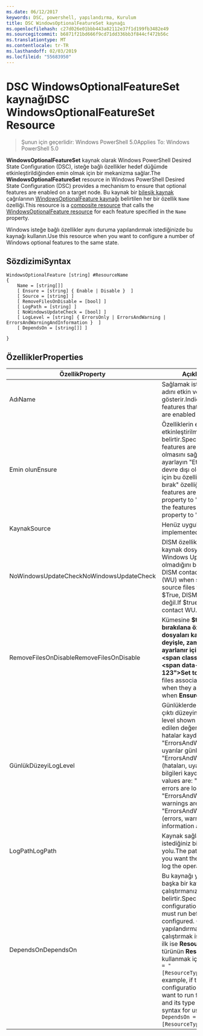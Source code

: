 ```yaml
---
ms.date: 06/12/2017
keywords: DSC, powershell, yapılandırma, Kurulum
title: DSC WindowsOptionalFeatureSet kaynağı
ms.openlocfilehash: c27d026e01bbb443a82112e37f1d199fb3482e49
ms.sourcegitcommit: b6871f21bd666f9cd71dd336bb3f844cf472b56c
ms.translationtype: MT
ms.contentlocale: tr-TR
ms.lasthandoff: 02/03/2019
ms.locfileid: "55683950"
---
```

# <a name="dsc-windowsoptionalfeatureset-resource"></a><span data-ttu-id="39e68-103">DSC WindowsOptionalFeatureSet kaynağı</span><span class="sxs-lookup"><span data-stu-id="39e68-103">DSC WindowsOptionalFeatureSet Resource</span></span>

> <span data-ttu-id="39e68-104">Şunun için geçerlidir: Windows PowerShell 5.0</span><span class="sxs-lookup"><span data-stu-id="39e68-104">Applies To: Windows PowerShell 5.0</span></span>

<span data-ttu-id="39e68-105">**WindowsOptionalFeatureSet** kaynak olarak Windows PowerShell Desired State Configuration (DSC), isteğe bağlı özellikler hedef düğümde etkinleştirildiğinden emin olmak için bir mekanizma sağlar.</span><span class="sxs-lookup"><span data-stu-id="39e68-105">The **WindowsOptionalFeatureSet** resource in Windows PowerShell Desired State Configuration (DSC) provides a mechanism to ensure that optional features are enabled on a target node.</span></span>
<span data-ttu-id="39e68-106">Bu kaynak bir [bileşik kaynak](../../../resources/authoringResourceComposite.md) çağrılarının [WindowsOptionalFeature kaynağı](windowsOptionalFeatureResource.md) belirtilen her bir özellik `Name` özelliği.</span><span class="sxs-lookup"><span data-stu-id="39e68-106">This resource is a [composite resource](../../../resources/authoringResourceComposite.md) that calls the [WindowsOptionalFeature resource](windowsOptionalFeatureResource.md) for each feature specified in the `Name` property.</span></span>

<span data-ttu-id="39e68-107">Windows isteğe bağlı özellikler aynı duruma yapılandırmak istediğinizde bu kaynağı kullanın.</span><span class="sxs-lookup"><span data-stu-id="39e68-107">Use this resource when you want to configure a number of Windows optional features to the same state.</span></span>

## <a name="syntax"></a><span data-ttu-id="39e68-108">Sözdizimi</span><span class="sxs-lookup"><span data-stu-id="39e68-108">Syntax</span></span>

```
WindowsOptionalFeature [string] #ResourceName
{
    Name = [string[]]
    [ Ensure = [string] { Enable | Disable }  ]
    [ Source = [string] ]
    [ RemoveFilesOnDisable = [bool] ]
    [ LogPath = [string] ]
    [ NoWindowsUpdateCheck = [bool] ]
    [ LogLevel = [string] { ErrorsOnly | ErrorsAndWarning | ErrorsAndWarningAndInformation }  ]
    [ DependsOn = [string[]] ]

}
```

## <a name="properties"></a><span data-ttu-id="39e68-109">Özellikler</span><span class="sxs-lookup"><span data-stu-id="39e68-109">Properties</span></span>

|  <span data-ttu-id="39e68-110">Özellik</span><span class="sxs-lookup"><span data-stu-id="39e68-110">Property</span></span>  |  <span data-ttu-id="39e68-111">Açıklama</span><span class="sxs-lookup"><span data-stu-id="39e68-111">Description</span></span>   |
|---|---|
| <span data-ttu-id="39e68-112">Adı</span><span class="sxs-lookup"><span data-stu-id="39e68-112">Name</span></span>| <span data-ttu-id="39e68-113">Sağlamak istediğiniz özelliklerini adını etkin veya devre dışı gösterir.</span><span class="sxs-lookup"><span data-stu-id="39e68-113">Indicates the name of the features that you want to ensure are enabled or disabled.</span></span>|
| <span data-ttu-id="39e68-114">Emin olun</span><span class="sxs-lookup"><span data-stu-id="39e68-114">Ensure</span></span>| <span data-ttu-id="39e68-115">Özelliklerin etkinleştirilip etkinleştirilmeyeceğini belirtir.</span><span class="sxs-lookup"><span data-stu-id="39e68-115">Specifies whether the features are enabled.</span></span> <span data-ttu-id="39e68-116">Özellikleri olmasını sağlamak için etkin olarak ayarlayın "Etkinleştir" özellikleri devre dışı olduğunu, emin olmak için bu özelliği ayarlayın "Devre dışı bırak" özelliğini.</span><span class="sxs-lookup"><span data-stu-id="39e68-116">To ensure that the features are enabled, set this property to "Enable" To ensure that the features are disabled, set the property to "Disable".</span></span>|
| <span data-ttu-id="39e68-117">Kaynak</span><span class="sxs-lookup"><span data-stu-id="39e68-117">Source</span></span>| <span data-ttu-id="39e68-118">Henüz uygulanmadı.</span><span class="sxs-lookup"><span data-stu-id="39e68-118">Not implemented.</span></span>|
| <span data-ttu-id="39e68-119">NoWindowsUpdateCheck</span><span class="sxs-lookup"><span data-stu-id="39e68-119">NoWindowsUpdateCheck</span></span>| <span data-ttu-id="39e68-120">DISM özellikleri etkinleştirmek kaynak dosyalarının aranacağı Windows Update (WU) kişiler olup olmadığını belirtir.</span><span class="sxs-lookup"><span data-stu-id="39e68-120">Specifies whether DISM contacts Windows Update (WU) when searching for the source files to enable features.</span></span> <span data-ttu-id="39e68-121">$True, DISM WU sizinle iletişime değil.</span><span class="sxs-lookup"><span data-stu-id="39e68-121">If $true, DISM does not contact WU.</span></span>|
| <span data-ttu-id="39e68-122">RemoveFilesOnDisable</span><span class="sxs-lookup"><span data-stu-id="39e68-122">RemoveFilesOnDisable</span></span>| <span data-ttu-id="39e68-123">Kümesine **$true** devre dışı bırakılana özelliklerle ilişkili tüm dosyaları kaldırmak için (diğer bir deyişle, zaman **emin olun** ayarlanır için "Yok").</span><span class="sxs-lookup"><span data-stu-id="39e68-123">Set to **$true** to remove all files associated with the features when they are disabled (that is, when **Ensure** is set to "Absent").</span></span>|
| <span data-ttu-id="39e68-124">GünlükDüzeyi</span><span class="sxs-lookup"><span data-stu-id="39e68-124">LogLevel</span></span>| <span data-ttu-id="39e68-125">Günlüklerde gösterilen maksimum çıktı düzeyini.</span><span class="sxs-lookup"><span data-stu-id="39e68-125">The maximum output level shown in the logs.</span></span> <span data-ttu-id="39e68-126">Kabul edilen değerler şunlardır: "(Yalnızca hatalar kaydedilir) ErrorsOnly", "ErrorsAndWarning" (hatalar ve uyarılar günlüğe kaydedilir) ve "ErrorsAndWarningAndInformation" (hataları, uyarıları ve hata ayıklama bilgileri kaydedilir).</span><span class="sxs-lookup"><span data-stu-id="39e68-126">The accepted values are: "ErrorsOnly" (only errors are logged), "ErrorsAndWarning" (errors and warnings are logged), and "ErrorsAndWarningAndInformation" (errors, warnings, and debug information are logged).</span></span>|
| <span data-ttu-id="39e68-127">LogPath</span><span class="sxs-lookup"><span data-stu-id="39e68-127">LogPath</span></span>| <span data-ttu-id="39e68-128">Kaynak sağlayıcısı işlemi oturum istediğiniz bir günlük dosyası yolu.</span><span class="sxs-lookup"><span data-stu-id="39e68-128">The path to a log file where you want the resource provider to log the operation.</span></span>|
| <span data-ttu-id="39e68-129">DependsOn</span><span class="sxs-lookup"><span data-stu-id="39e68-129">DependsOn</span></span>| <span data-ttu-id="39e68-130">Bu kaynağı yapılandırılmadan önce başka bir kaynak yapılandırmasını çalıştırmanız gerektiğini belirtir.</span><span class="sxs-lookup"><span data-stu-id="39e68-130">Specifies that the configuration of another resource must run before this resource is configured.</span></span> <span data-ttu-id="39e68-131">Örneğin, kaynak yapılandırmasının Kimliğini çalıştırmak istediğiniz bir blok betik ilk ise __ResourceName__ ve kendi türünün __ResourceType__, bu özelliği kullanmak için sözdizimi `DependsOn = "[ResourceType]ResourceName"`.</span><span class="sxs-lookup"><span data-stu-id="39e68-131">For example, if the ID of the resource configuration script block that you want to run first is __ResourceName__ and its type is __ResourceType__, the syntax for using this property is `DependsOn = "[ResourceType]ResourceName"`.</span></span>|
